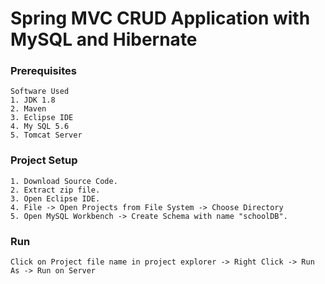 # Spring MVC CRUD Application with MySQL and Hibernate

### Prerequisites

	Software Used
	1. JDK 1.8
	2. Maven
	3. Eclipse IDE
	4. My SQL 5.6
	5. Tomcat Server


### Project Setup
	1. Download Source Code.
	2. Extract zip file.
	3. Open Eclipse IDE.
	4. File -> Open Projects from File System -> Choose Directory
	5. Open MySQL Workbench -> Create Schema with name "schoolDB".


### Run
	Click on Project file name in project explorer -> Right Click -> Run As -> Run on Server
